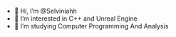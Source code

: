 - 👋 Hi, I’m @Selviniahh
- 👀 I’m interested in C++ and Unreal Engine
- 🌱 I’m studying Computer Programming And Analysis
<!---
Selviniahh/Selviniahh is a ✨ special ✨ repository because its `README.md` (this file) appears on your GitHub profile.
You can click the Preview link to take a look at your changes.
--->
